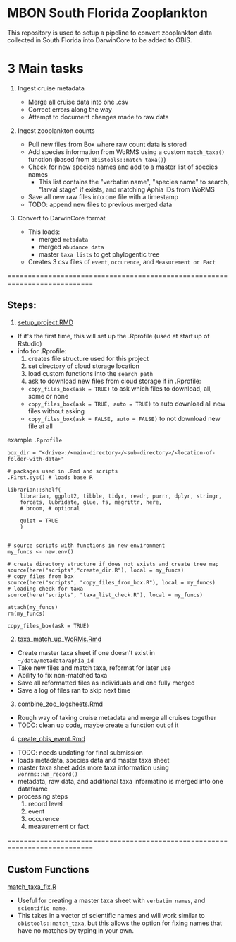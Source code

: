 # MBON South Florida Zooplankton
This repository is used to setup a pipeline to convert zooplankton data collected in South Florida into DarwinCore to be added to OBIS.

# 3 Main tasks
1. Ingest cruise metadata
    - Merge all cruise data into one .csv
    - Correct errors along the way
    - Attempt to document changes made to raw data
  
2. Ingest zooplankton counts
    - Pull new files from Box where raw count data is stored
    - Add species information from WoRMS using a custom `match_taxa()` function (based from `obistools::match_taxa()`)
    - Check for new species names and add to a master list of species names
      - This list contains the "verbatim name", "species name" to search, "larval stage" if exists, and matching Aphia IDs from WoRMS
    - Save all new raw files into one file with a timestamp
    - TODO: append new files to previous merged data
  
3. Convert to DarwinCore format 
    - This loads:
      - merged `metadata`
      - merged `abudance data`
      - master `taxa lists` to get phylogentic tree
    - Creates 3 csv files of `event`, `occurence`, and `Measurement or Fact`

===========================================================================
## Steps:
1. [setup_project.RMD](https://github.com/sebastiandig/obis_zooplankton_setup/blob/main/Rmd/setup_project.Rmd)
- If it's the first time, this will set up the .Rprofile (used at start up of Rstudio)
- info for .Rprofile:
    1. creates file structure used for this project
    2. set directory of cloud storage location
    3. load custom functions into the `search path`
    4. ask to download new files from cloud storage if in .Rprofile: 
    - `copy_files_box(ask = TRUE)` to ask which files to download, all, some or none
    - `copy_files_box(ask = TRUE, auto = TRUE)` to auto download all new files without asking
    - `copy_files_box(ask = FALSE, auto = FALSE)` to not download new file at all

example `.Rprofile`
```
box_dir = "<drive>:/<main-directory>/<sub-directory>/<location-of-folder-with-data>"

# packages used in .Rmd and scripts
.First.sys() # loads base R 

librarian::shelf(
    librarian, ggplot2, tibble, tidyr, readr, purrr, dplyr, stringr,
    forcats, lubridate, glue, fs, magrittr, here,
    # broom, # optional
    
    quiet = TRUE
    )


# source scripts with functions in new environment
my_funcs <- new.env()

# create directory structure if does not exists and create tree map
source(here("scripts","create_dir.R"), local = my_funcs)
# copy files from box
source(here("scripts", "copy_files_from_box.R"), local = my_funcs)
# loading check for taxa
source(here("scripts", "taxa_list_check.R"), local = my_funcs)

attach(my_funcs)
rm(my_funcs)

copy_files_box(ask = TRUE)
```
    
2. [taxa_match_up_WoRMs.Rmd](https://github.com/sebastiandig/obis_zooplankton_setup/blob/main/Rmd/taxa_match_up_WoRMs.Rmd)
- Create master taxa sheet if one doesn't exist in `~/data/metadata/aphia_id`
- Take new files and match taxa, reformat for later use
- Ability to fix non-matched taxa
- Save all reformatted files as individuals and one fully merged
- Save a log of files ran to skip next time
 
3. [combine_zoo_logsheets.Rmd](https://github.com/sebastiandig/obis_zooplankton_setup/blob/main/Rmd/combine_zoo_logsheets.Rmd)
- Rough way of taking cruise metadata and merge all cruises together
- TODO: clean up code, maybe create a function out of it

4. [create_obis_event.Rmd](https://github.com/sebastiandig/obis_zooplankton_setup/blob/main/Rmd/create_obis_event.Rmd)
- TODO: needs updating for final submission
- loads metadata, species data and master taxa sheet
- master taxa sheet adds more taxa information using ` worrms::wm_record()`
- metadata, raw data, and additional taxa informatino is merged into one dataframe
- processing steps
    1. record level
    2. event 
    3. occurence
    4. measurement or fact

===========================================================================
## Custom Functions
[match_taxa_fix.R](https://github.com/sebastiandig/obis_zooplankton_setup/blob/main/scripts/match_taxa_fix.R)
- Useful for creating a master taxa sheet with `verbatim names`, and `scientific name`. 
- This takes in a vector of scientific names and will work similar to `obistools::match_taxa`, but this allows the option
for fixing names that have no matches by typing in your own. 

